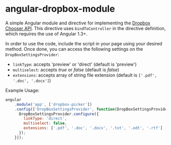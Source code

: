 # angular-dropbox-module
A simple Angular module and directive for implementing the [Dropbox Chooser API](https://www.dropbox.com/developers/chooser). This directive uses `bindToController` in the directive definition, which requires the use of Angular 1.3+.

In order to use the code, include the script in your page using your desired method. Once done, you can access the following settings on the `DropBoxSettingsProvider`:

- `linkType`: accepts 'preview' or 'direct' (default is 'preview')
- `multiselect`: accepts *true* or *false* (default is *false*)
- `extensions`: accepts array of string file extension (default is `['.pdf', '.doc', '.docx']`)

Example Usage:

```JavaScript
angular
    .module('app', ['dropbox-picker'])
    .config(['DropBoxSettingsProvider', function(DropBoxSettingsProvider) {
      DropBoxSettingsProvider.configure({
        linkType: 'direct',
        multiselect: false,
        extensions: ['.pdf', '.doc', '.docx', '.txt', '.odt', '.rtf']
      });
    }]);
```
